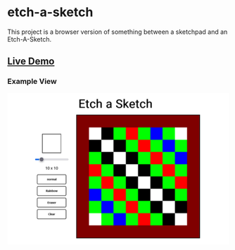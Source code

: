 # etch-a-sketch

This project is a browser version of something between a sketchpad and an Etch-A-Sketch.

## [Live Demo](https://aviscad.github.io/etch-a-sketch/)

### Example View

![Etch-a-Sketch View](https://github.com/Aviscad/etch-a-sketch/blob/main/assets/showcase/etch-a-sketch-view.png)
